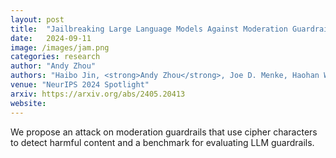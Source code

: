 ```yaml
---
layout: post
title:  "Jailbreaking Large Language Models Against Moderation Guardrails via Cipher Characters"
date:   2024-09-11
image: /images/jam.png
categories: research
author: "Andy Zhou"
authors: "Haibo Jin, <strong>Andy Zhou</strong>, Joe D. Menke, Haohan Wang"
venue: "NeurIPS 2024 Spotlight"
arxiv: https://arxiv.org/abs/2405.20413
website:
---
```

We propose an attack on moderation guardrails that use cipher characters to detect harmful content and a benchmark for evaluating LLM guardrails.
